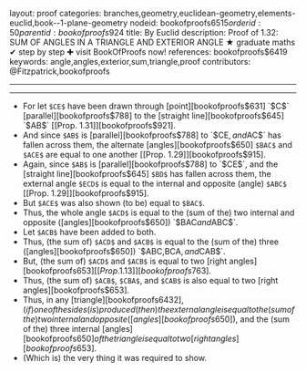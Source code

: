 layout: proof
categories: branches,geometry,euclidean-geometry,elements-euclid,book--1-plane-geometry
nodeid: bookofproofs$6515
orderid: 50
parentid: bookofproofs$924
title: By Euclid
description:  Proof of 1.32: SUM OF ANGLES IN A TRIANGLE AND EXTERIOR ANGLE &#9733; graduate maths &#10004; step by step &#10010; visit BookOfProofs now!
references: bookofproofs$6419
keywords: angle,angles,exterior,sum,triangle,proof
contributors: @Fitzpatrick,bookofproofs

---


---



* For let `$CE$` have been drawn through [point][bookofproofs$631] `$C$` [parallel][bookofproofs$788] to the [straight line][bookofproofs$645] `$AB$` [[Prop. 1.31]][bookofproofs$921].
* And since `$AB$` is [parallel][bookofproofs$788] to `$CE$`, and `$AC$` has fallen across them, the alternate [angles][bookofproofs$650] `$BAC$` and `$ACE$` are equal to one another [[Prop. 1.29]][bookofproofs$915].
* Again, since `$AB$` is [parallel][bookofproofs$788] to `$CE$`, and the [straight line][bookofproofs$645] `$BD$` has fallen across them, the external angle `$ECD$` is equal to the internal and opposite (angle) `$ABC$` [[Prop. 1.29]][bookofproofs$915].
* But `$ACE$` was also shown (to be) equal to `$BAC$`.
* Thus, the whole angle `$ACD$` is equal to the (sum of the) two internal and opposite ([angles][bookofproofs$650]) `$BAC$` and `$ABC$`.
* Let `$ACB$` have been added to both.
* Thus, (the sum of) `$ACD$` and `$ACB$` is equal to the (sum of the) three ([angles][bookofproofs$650]) `$ABC$`, `$BCA$`, and `$CAB$`.
* But, (the sum of) `$ACD$` and `$ACB$` is equal to two [right angles][bookofproofs$653] [[Prop. 1.13]][bookofproofs$763].
* Thus, (the sum of) `$ACB$`, `$CBA$`, and `$CAB$` is also equal to two [right angles][bookofproofs$653].
* Thus, in any [triangle][bookofproofs$6432], (if) one of the sides (is) produced (then) the external angle is equal to the (sum of the) two internal and opposite ([angles][bookofproofs$650]), and the (sum of the) three internal [angles][bookofproofs$650] of the triangle is equal to two [right angles][bookofproofs$653].
* (Which is) the very thing it was required to show.
